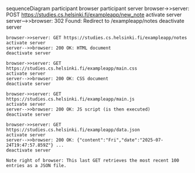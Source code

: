 sequenceDiagram
    participant browser
    participant server
    browser->>server: POST https://studies.cs.helsinki.fi/exampleapp/new_note
    activate server
    server-->>browser: 302 Found: Redirect to /exampleapp/notes
    deactivate server

    browser->>server: GET https://studies.cs.helsinki.fi/exampleapp/notes
    activate server
    server-->>browser: 200 OK: HTML document
    deactivate server

    browser->>server: GET https://studies.cs.helsinki.fi/exampleapp/main.css
    activate server
    server-->>browser: 200 OK: CSS document
    deactivate server

    browser->>server: GET https://studies.cs.helsinki.fi/exampleapp/main.js
    activate server
    server-->>browser: 200 OK: JS script (is then executed)
    deactivate server

    browser->>server: GET https://studies.cs.helsinki.fi/exampleapp/data.json
    activate server
    server-->>browser: 200 OK: {"content":"Fri","date":"2025-07-24T19:47:57.859Z"} ...
    deactivate server

    Note right of browser: This last GET retrieves the most recent 100 entries as a JSON file.